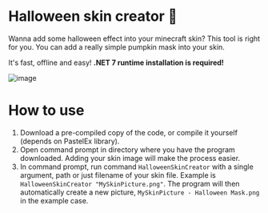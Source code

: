 # Halloween skin creator 🎃
Wanna add some halloween effect into your minecraft skin? This tool is right for you. You can add a really simple pumpkin mask into your skin.

It's fast, offline and easy!
**.NET 7 runtime installation is required!**

![image](https://github.com/k-iro/HalloweenSkinCreator/assets/88717056/077ea77c-adc6-4b05-bbdd-01879f9ec8b8)

# How to use
1. Download a pre-compiled copy of the code, or compile it yourself (depends on PastelEx library).
2. Open command prompt in directory where you have the program downloaded. Adding your skin image will make the process easier.
3. In command prompt, run command `HalloweenSkinCreator` with a single argument, path or just filename of your skin file. Example is `HalloweenSkinCreator "MySkinPicture.png"`. The program will then automatically create a new picture, `MySkinPicture - Halloween Mask.png` in the example case.
